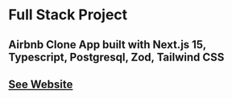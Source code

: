 # Full Stack Project

## Airbnb Clone App built with Next.js 15, Typescript, Postgresql, Zod, Tailwind CSS

## [See Website](https://airbnb-clone-beige-tau.vercel.app/)